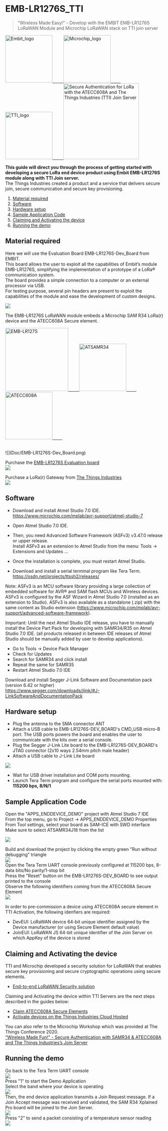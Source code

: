 # EMB-LR1276S_TTI
> “Wireless Made Easy!" - Develop with the EMBIT EMB-LR1276S LoRaWAN Module and Microchip LoRaWAN stack on TTI join server

<p>

<a href="http://www.embit.eu/products/wireless-modules/emb-lr1276s/" target="_blank">
<img border="0" alt="Embit_logo" src"Doc/embit_logo.png" width="150">
&nbsp;&nbsp;&nbsp;&nbsp;&nbsp;&nbsp;&nbsp

<a href="https://www.microchip.com/design-centers/security-ics/trust-platform/trust-go/trust-go-lora-secure-authentication-with-join-servers" target="_blank">
<img border="0" alt="Microchip_logo" src="Doc/Microchip_logo.png" width="150">
&nbsp;&nbsp;&nbsp;&nbsp;&nbsp;&nbsp;&nbsp

<a href="https://www.thethingsindustries.com" target="_blank">
<img border="0" alt="TTI_logo" src="Doc/TTI_logo.png" width="150">
&nbsp;&nbsp;&nbsp;&nbsp;&nbsp;&nbsp;&nbsp

<a href="https://youtu.be/eXXl485fbBE" target="_blank">
<img src="https://img.youtube.com/vi/eXXl485fbBE/0.jpg" 
alt="Secure Authentication for LoRa with the ATECC608A and The Things Industries (TTI) Join Server" width="240"></a>

</p>
</a>

**This guide will direct you through the process of getting started with developing a secure LoRa end device product using Embit EMB-LR1276S module along with TTI Join server.**
</br>
The Things Industries created a product and a service that delivers secure join, secure communication and secure key provisioning.

1. [Material required](#step1)
2. [Software](#step2)
3. [Hardware setup](#step3)
4. [Sample Application Code](#step4)
5. [Claiming and Activating the device](#step5)
6. [Running the demo](#step6)

## Material required <a name="step1"></a>

Here we will use the Evaluation Board EMB-LR1276S-Dev_Board from EMBIT.</br>
This board allows the user to exploit all the capabilities of Embit’s module EMB-LR1276S, simplifying the implementation of a prototype of a LoRa® communication system.</br>
The board provides a simple connection to a computer or an external processor via USB. </br>
For testing purpose, several pin headers are present to exploit the capabilities of the module and ease the development of custom designs.</br>

![](Doc/EMB-LR1276S-Dev_Board.png)
</br>

The EMB-LR1276S LoRaWAN module embeds a Microchip SAM R34 LoRa(r) device and the ATECC608A Secure element.</br>
<p>

<a href="http://www.embit.eu/products/wireless-modules/emb-lr1276s/" target="_blank">
<img border="0" alt="EMB-LR127S" src="Doc/EMB-LR1276S.png" width="200">
&nbsp;&nbsp;&nbsp;&nbsp;&nbsp;&nbsp;&nbsp

<a href="https://www.microchip.com/wwwproducts/en/ATSAMR34J18" target="_blank">
<img border="0" alt="ATSAMR34" src="Doc/ATSAMR34.png" width="150">
&nbsp;&nbsp;&nbsp;&nbsp;&nbsp;&nbsp;&nbsp

<a href="https://www.microchip.com/wwwproducts/en/ATECC608A-TNGLORA" target="_blank">
<img border="0" alt="ATECC608A" src="Doc/ATECC608A.png" width="150">
&nbsp;&nbsp;&nbsp;&nbsp;&nbsp;&nbsp;&nbsp

</p>
</a>

</br>
![](Doc/EMB-LR1276S-Dev_Board.png)
</br>

Purchase the <a href="http://www.embit.eu/products/evaluation-kits/emb-lr1276s-evk/" target="_blank">EMB-LR1276S Evaluation board</a>
</br>
![](Doc/EMB-LR1276S-Dev_Board.png)
</br>

Purchase a LoRa(r) Gateway from <a href="https://www.thethingsindustries.com/technology/hardware#gateway" target="_blank">The Things Industries</a>
</br>
![](Doc/TTI_Hardware.png)
</br>


## Software <a name="step2"></a>

- Download and install Atmel Studio 7.0 IDE. </br>
https://www.microchip.com/mplab/avr-support/atmel-studio-7

- Open Atmel Studio 7.0 IDE. </br>
- Then, you need Advanced Software Framework (ASFv3) v3.47.0 release or upper release. </br>
Install ASFv3 as an extension to Atmel Studio from the menu: Tools -> Extensions and Updates …
- Once the installation is complete, you must restart Atmel Studio. </br>
- Download and install a serial terminal program like Tera Term. </br>
https://osdn.net/projects/ttssh2/releases/

Note: ASFv3 is an MCU software library providing a large collection of embedded software for AVR® and SAM flash MCUs and Wireless devices. ASFv3 is configured by the ASF Wizard in Atmel Studio 7.0 (installed as an extension to Studio). ASFv3 is also available as a standalone (.zip) with the same content as Studio extension (https://www.microchip.com/mplab/avr-support/advanced-software-framework).

Important:
Until the next Atmel Studio IDE release, you have to manually install the Device Part Pack for developing with SAMR34/R35 on Atmel Studio 7.0 IDE.
(all products released in between IDE releases of Atmel Studio should be manually added by user to develop applications).
- Go to Tools -> Device Pack Manager </br>
- Check for Updates </br>
- Search for SAMR34 and click install </br>
- Repeat the same for SAMR35 </br>
- Restart Atmel Studio 7.0 IDE </br>


Download and install Segger J-Link Software and Documentation pack (version 6.42 or higher)</br>
https://www.segger.com/downloads/jlink/#J-LinkSoftwareAndDocumentationPack


## Hardware setup <a name="step3"></a>

- Plug the antenna to the SMA connector ANT
- Attach a USB cable to EMB-LR1276S-DEV_BOARD's CMD_USB micro-B port. The USB ports powers the board and enables the user to communicate with the kits over a serial console.
- Plug the Segger J-Link Lite board to the EMB-LR1276S-DEV_BOARD's JTAG connector (2x10 ways 2.54mm pitch male header)
- Attach a USB cable to J-Link Lite board

![](Doc/setup.png)
</br>

- Wait for USB driver installation and COM ports mounting. </br>
- Launch Tera Term program and configure the serial ports mounted with: **115200 bps, 8/N/1**

## Sample Application Code <a name="step4"></a>

Open the "APPS_ENDDEVICE_DEMO" project with Atmel Studio 7 IDE</br>
From the top menu, go to Project -> APPS_ENDDEVICE_DEMO Properties</br>
From Tool settings, select your board as SAM-ICE with SWD interface</br>
Make sure to select ATSAMR34J18 from the list</br>

![](Doc/J-LINK_Programming.png)
</br>

Build and download the project by clicking the empty green "Run without debugging" triangle
</br>
![](Doc/AtmelStudio.png)
</br>
Open the Tera Term UART console previously configured at 115200 bps, 8-data bits/No parity/1-stop bit
</br>
Press the "Reset" button on the EMB-LR1276S-DEV_BOARD to see output printed to the console
</br>
Observe the following identifiers coming from the ATECC608A Secure Element
</br>
![](Doc/UART_Console1.png)
</br>


In order to pre-commission a device using ATECC608A secure element in TTI Activation, the following idenfiers are required:

- DevEUI: LoRaWAN device 64-bit unique identifier assigned by the Device manufacturer (or using Secure Element default value)
- JoinEUI: LoRaWAN JS 64-bit unique identifier of the Join Server on which AppKey of the device is stored


## Claiming and Activating the device <a name="step5"></a>

TTI and Microchip developed a security solution for LoRaWAN that enables secure key provisioning and secure cryptographic operations using secure elements.
</br>
- <a href="https://www.thethingsindustries.com/technology/security-solution" target="_blank">End-to-end LoRaWAN Security solution</a></br>

Claiming and Activating the device within TTI Servers are the next steps described in the guides below:</br>
- <a href="https://enterprise.thethingsstack.io/v3.3.2/guides/claim-atecc608a/" target="_blank">Claim ATECC608A Secure Elements</a></br>
- <a href="https://enterprise.thethingsstack.io/v3.3.2/guides/cloud-hosted/tti-join-server/activate-devices-cloud-hosted/" target="_blank">Activate devices on the Things Industries Cloud Hosted</a></br>

You can also refer to the Microchip Workshop which was provided at The Things Conference 2020.</br>
<a href="https://github.com/MicrochipTech/secure_lorawan_with_tti" target="_blank">“Wireless Made Fun!" - Secure Authentication with SAMR34 & ATECC608A and The Things Industries’s Join Server</a></br>


## Running the demo <a name="step6"></a>

Go back to the Tera Term UART console
</br>
![](Doc/UART_Console2.png)
</br>
Press "1" to start the Demo Application
</br>
Select the band where your device is operating
</br>
![](Doc/UART_Console3.png)
</br>
Then, the end device application transmits a Join Request message. If a Join Accept message was received and validated, the SAM R34 Xplained Pro board will be joined to the Join Server.
</br>
![](Doc/UART_Console4.png)
</br>
Press "2" to send a packet consisting of a temperature sensor reading
</br>
![](Doc/UART_Console5.png)
</br>

